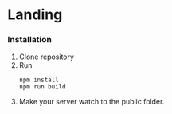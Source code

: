 # Landing

### Installation

1. Clone repository
2. Run
   ```
   npm install
   npm run build
   ```
3. Make your server watch to the public folder.